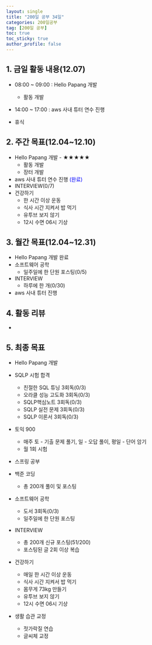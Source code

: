 ```yaml
---
layout: single
title: "200일 공부 34일"
categories: 200일공부
tag: [200일 공부]
toc: true
toc_sticky: true
author_profile: false
---
```


## 1. 금일 활동 내용(12.07)

* 08:00 ~ 09:00 : Hello Papang 개발
  * 활동 개발
* 14:00 ~ 17:00 : aws 사내 튜터 연수 진행
  
* 휴식




##  2. 주간 목표(12.04~12.10)

* Hello Papang 개발 - ★★★★★
  * 활동 개발
  * 장터 개발
* aws 사내 튜터 연수 진행 <span style = "color:blue">(완료)</span>
* INTERVIEW(0/7)
* 건강하기
  * 한 시간 이상 운동
  * 식사 시간 지켜서 밥 먹기
  * 유투브 보지 않기
  * 12시 수면 06시 기상



## 3. 월간 목표(12.04~12.31)

* Hello Papang 개발 완료
* 소프트웨어 공학
  * 일주일에 한 단원 포스팅(0/5)
* INTERVIEW
  * 하루에 한 개(0/30)
* aws 사내 튜터 진행



## 4. 활동 리뷰

* 



## 5. 최종 목표

* Hello Papang 개발
* SQLP 시험 합격
  * 친절한 SQL 튜닝 3회독(0/3)
  * 오라클 성능 고도화 3회독(0/3)
  * SQLP핵심노트 3회독(0/3)
  * SQLP 실전 문제 3회독(0/3)
  * SQLP 이론서 3회독(0/3)
* 토익 900
  * 매주 토 - 기출 문제 풀기, 일 - 오답 풀이, 평일 - 단어 암기
  * 월 1회 시험

* 스프링 공부


* 백준 코딩
  * 총 200개 풀이 및 포스팅
* 소프트웨어 공학
  * 도서 3회독(0/3)
  * 일주일에 한 단원 포스팅
* INTERVIEW
  * 총 200개 신규 포스팅(51/200)
  * 포스팅된 글 2회 이상 복습
* 건강하기
  * 매일 한 시간 이상 운동
  * 식사 시간 지켜서 밥 먹기
  * 몸무게 73kg 만들기
  * 유투브 보지 않기
  * 12시 수면 06시 기상
* 생활 습관 교정
  * 젓가락질 연습
  * 글씨체 교정



